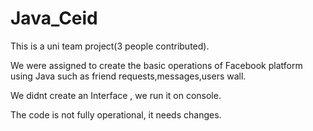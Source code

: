 # Java_Ceid

This is a uni team project(3 people contributed).

We were assigned to create the basic operations of  Facebook  platform using Java such as friend requests,messages,users wall.

We didnt create an Interface , we run it on console.

The code is not fully operational, it needs changes.
